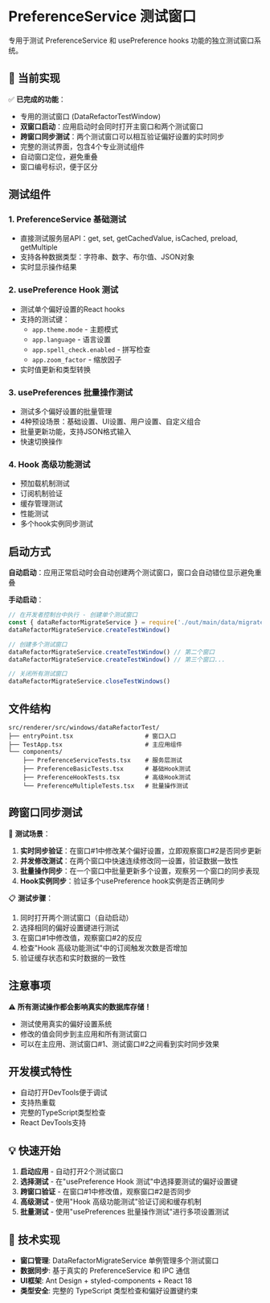 # PreferenceService 测试窗口

专用于测试 PreferenceService 和 usePreference hooks 功能的独立测试窗口系统。

## 🎯 当前实现

✅ **已完成的功能**：
- 专用的测试窗口 (DataRefactorTestWindow)
- **双窗口启动**：应用启动时会同时打开主窗口和两个测试窗口
- **跨窗口同步测试**：两个测试窗口可以相互验证偏好设置的实时同步
- 完整的测试界面，包含4个专业测试组件
- 自动窗口定位，避免重叠
- 窗口编号标识，便于区分

## 测试组件

### 1. PreferenceService 基础测试
- 直接测试服务层API：get, set, getCachedValue, isCached, preload, getMultiple
- 支持各种数据类型：字符串、数字、布尔值、JSON对象
- 实时显示操作结果

### 2. usePreference Hook 测试  
- 测试单个偏好设置的React hooks
- 支持的测试键：
  - `app.theme.mode` - 主题模式
  - `app.language` - 语言设置
  - `app.spell_check.enabled` - 拼写检查
  - `app.zoom_factor` - 缩放因子
- 实时值更新和类型转换

### 3. usePreferences 批量操作测试
- 测试多个偏好设置的批量管理
- 4种预设场景：基础设置、UI设置、用户设置、自定义组合
- 批量更新功能，支持JSON格式输入
- 快速切换操作

### 4. Hook 高级功能测试
- 预加载机制测试
- 订阅机制验证
- 缓存管理测试
- 性能测试
- 多个hook实例同步测试

## 启动方式

**自动启动**：应用正常启动时会自动创建两个测试窗口，窗口会自动错位显示避免重叠

**手动启动**：
```javascript
// 在开发者控制台中执行 - 创建单个测试窗口
const { dataRefactorMigrateService } = require('./out/main/data/migrate/dataRefactor/DataRefactorMigrateService')
dataRefactorMigrateService.createTestWindow()

// 创建多个测试窗口
dataRefactorMigrateService.createTestWindow() // 第二个窗口
dataRefactorMigrateService.createTestWindow() // 第三个窗口...

// 关闭所有测试窗口
dataRefactorMigrateService.closeTestWindows()
```

## 文件结构

```
src/renderer/src/windows/dataRefactorTest/
├── entryPoint.tsx                    # 窗口入口
├── TestApp.tsx                       # 主应用组件  
└── components/
    ├── PreferenceServiceTests.tsx    # 服务层测试
    ├── PreferenceBasicTests.tsx      # 基础Hook测试
    ├── PreferenceHookTests.tsx       # 高级Hook测试
    └── PreferenceMultipleTests.tsx   # 批量操作测试
```

## 跨窗口同步测试

🔄 **测试场景**：
1. **实时同步验证**：在窗口#1中修改某个偏好设置，立即观察窗口#2是否同步更新
2. **并发修改测试**：在两个窗口中快速连续修改同一设置，验证数据一致性
3. **批量操作同步**：在一个窗口中批量更新多个设置，观察另一个窗口的同步表现
4. **Hook实例同步**：验证多个usePreference hook实例是否正确同步

📋 **测试步骤**：
1. 同时打开两个测试窗口（自动启动）
2. 选择相同的偏好设置键进行测试
3. 在窗口#1中修改值，观察窗口#2的反应
4. 检查"Hook 高级功能测试"中的订阅触发次数是否增加
5. 验证缓存状态和实时数据的一致性

## 注意事项

⚠️ **所有测试操作都会影响真实的数据库存储！**

- 测试使用真实的偏好设置系统
- 修改的值会同步到主应用和所有测试窗口
- 可以在主应用、测试窗口#1、测试窗口#2之间看到实时同步效果

## 开发模式特性

- 自动打开DevTools便于调试
- 支持热重载
- 完整的TypeScript类型检查
- React DevTools支持

## 💡 快速开始

1. **启动应用** - 自动打开2个测试窗口
2. **选择测试** - 在"usePreference Hook 测试"中选择要测试的偏好设置键
3. **跨窗口验证** - 在窗口#1中修改值，观察窗口#2是否同步
4. **高级测试** - 使用"Hook 高级功能测试"验证订阅和缓存机制
5. **批量测试** - 使用"usePreferences 批量操作测试"进行多项设置测试

## 🔧 技术实现

- **窗口管理**: DataRefactorMigrateService 单例管理多个测试窗口
- **数据同步**: 基于真实的 PreferenceService 和 IPC 通信
- **UI框架**: Ant Design + styled-components + React 18
- **类型安全**: 完整的 TypeScript 类型检查和偏好设置键约束